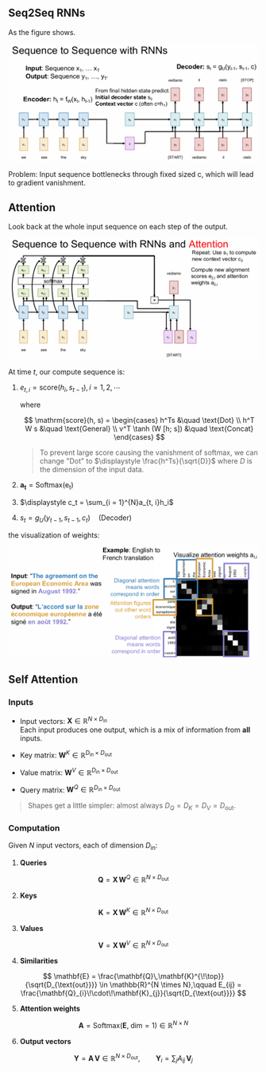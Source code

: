 ## Seq2Seq RNNs

As the figure shows.

![img.png](img.png)

Problem: Input sequence bottlenecks through fixed sized c, which will lead to gradient vanishment.

## Attention

Look back at the whole input sequence on each step of the output.

![img_1.png](img_1.png)

At time $t$, our compute sequence is:

1. $\displaystyle e_{t,i} = \mathrm{score}(h_i, s_{t - 1}), i = 1, 2, \cdots$

    where 

    $$
    \mathrm{score}(h, s) = \begin{cases}
    h^Ts &\quad \text{Dot} \\
    h^T W s &\quad \text{General} \\
    v^T \tanh (W [h; s]) &\quad \text{Concat}
    \end{cases}
    $$
    
    >To prevent large score causing the vanishment of softmax, we can change "Dot" to $\displaystyle \frac{h^Ts}{\sqrt{D}}$ where $D$ is the dimension of the input data.

2. $\displaystyle \mathbf{a_{t}} = \mathrm{Softmax}(\mathrm{e_t})$
3. $\displaystyle c_t = \sum_{i = 1}^{N}a_{t, i}h_i$
4. $\displaystyle s_t = g_U(y_{t - 1}, s_{t - 1}, c_t) \quad \text{(Decoder)}$

the visualization of weights:

![img_2.png](img_2.png)

## Self Attention

### Inputs
- Input vectors: $\mathbf{X} \in \mathbb{R}^{N \times D_{\text{in}}}$  
  Each input produces one output, which is a mix of information from **all** inputs.

- Key matrix: $\mathbf{W}^{K} \in \mathbb{R}^{D_{\text{in}} \times D_{\text{out}}}$  
- Value matrix: $\mathbf{W}^{V} \in \mathbb{R}^{D_{\text{in}} \times D_{\text{out}}}$  
- Query matrix: $\mathbf{W}^{Q} \in \mathbb{R}^{D_{\text{in}} \times D_{\text{out}}}$

> Shapes get a little simpler: almost always $D_{Q} = D_{K} = D_{V} = D_{\text{out}}$.

### Computation
Given $N$ input vectors, each of dimension $D_{\text{in}}$:

1. **Queries**  
   
$$
\mathbf{Q} = \mathbf{X}\,\mathbf{W}^{Q} \in \mathbb{R}^{N \times D_{\text{out}}} 
$$

2. **Keys**  

$$ 
\mathbf{K} = \mathbf{X}\,\mathbf{W}^{K} \in \mathbb{R}^{N \times D_{\text{out}}} 
$$

3. **Values**  

$$ 
\mathbf{V} = \mathbf{X}\,\mathbf{W}^{V} \in \mathbb{R}^{N \times D_{\text{out}}} 
$$

4. **Similarities**

$$ 
\mathbf{E} = \frac{\mathbf{Q}\,\mathbf{K}^{\!\top}}{\sqrt{D_{\text{out}}}} \in \mathbb{R}^{N \times N},\qquad  
E_{ij} = \frac{\mathbf{Q}_{i}\!\cdot\!\mathbf{K}_{j}}{\sqrt{D_{\text{out}}}} 
$$

5. **Attention weights**  

$$ 
\mathbf{A} = \text{Softmax}(\mathbf{E},\; \text{dim}=1) \in \mathbb{R}^{N \times N} 
$$

6. **Output vectors**  

$$ 
\mathbf{Y} = \mathbf{A}\,\mathbf{V} \in \mathbb{R}^{N \times D_{\text{out}}},\qquad  
\mathbf{Y}_{i} = \sum_{j} A_{ij}\,\mathbf{V}_{j} 
$$